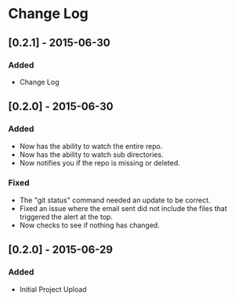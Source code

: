 # Change Log

## [0.2.1] - 2015-06-30
### Added
- Change Log

## [0.2.0] - 2015-06-30
### Added
- Now has the ability to watch the entire repo.
- Now has the ability to watch sub directories.
- Now notifies you if the repo is missing or deleted.

### Fixed
- The "git status" command needed an update to be correct.
- Fixed an issue where the email sent did not include the files that triggered the alert at the top.
- Now checks to see if nothing has changed.

## [0.2.0] - 2015-06-29
### Added
- Initial Project Upload